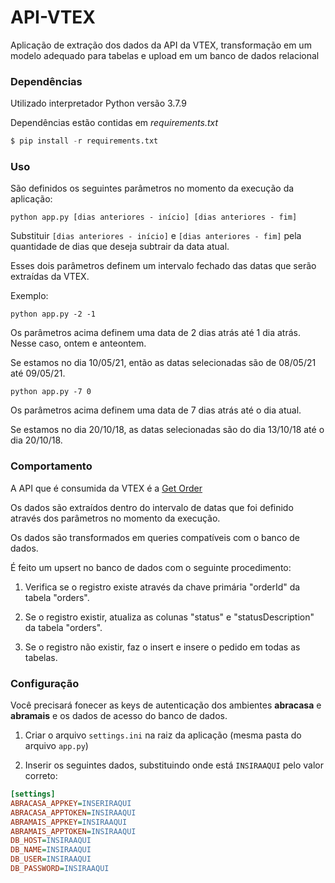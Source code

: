 # API-VTEX
Aplicação de extração dos dados da API da VTEX, transformação em um modelo adequado para tabelas e upload em
um banco de dados relacional

### Dependências

Utilizado interpretador Python versão 3.7.9

Dependências estão contidas em _requirements.txt_

```python
$ pip install -r requirements.txt
```

### Uso

São definidos os seguintes parâmetros no momento da execução da aplicação:

`python app.py [dias anteriores - início] [dias anteriores - fim]`

Substituir `[dias anteriores - início]` e `[dias anteriores - fim]`
pela quantidade de dias que deseja subtrair da data atual.

Esses dois parâmetros definem um intervalo fechado das datas que serão extraídas da VTEX.

Exemplo:

`python app.py -2 -1`

Os parâmetros acima definem uma data de 2 dias atrás até 1 dia atrás. Nesse caso, ontem e anteontem.

Se estamos no dia 10/05/21, então as datas selecionadas são de 08/05/21 até 09/05/21.

`python app.py -7 0`

Os parâmetros acima definem uma data de 7 dias atrás até o dia atual.

Se estamos no dia 20/10/18, as datas selecionadas são do dia 13/10/18 até o dia 20/10/18.

### Comportamento

A API que é consumida da VTEX é a [Get Order](https://developers.vtex.com/vtex-rest-api/reference/orders#getorder)

Os dados são extraídos dentro do intervalo de datas que foi definido através
dos parâmetros no momento da execução.

Os dados são transformados em queries compatíveis com o banco de dados.

É feito um upsert no banco de dados com o seguinte procedimento:

1. Verifica se o registro existe através da chave primária "orderId" da tabela "orders".

1. Se o registro existir, atualiza as colunas "status" e "statusDescription" da tabela "orders".

2. Se o registro não existir, faz o insert e insere o pedido em todas as tabelas.

### Configuração

Você precisará fonecer as keys de autenticação dos ambientes **abracasa** e **abramais** e os dados de acesso do banco de dados.

1. Criar o arquivo `settings.ini` na raiz da aplicação (mesma pasta do arquivo `app.py`)

2. Inserir os seguintes dados, substituindo onde está `INSIRAAQUI` pelo valor correto:

```ini
[settings]
ABRACASA_APPKEY=INSERIRAQUI
ABRACASA_APPTOKEN=INSIRAAQUI
ABRAMAIS_APPKEY=INSIRAAQUI
ABRAMAIS_APPTOKEN=INSIRAAQUI
DB_HOST=INSIRAAQUI
DB_NAME=INSIRAAQUI
DB_USER=INSIRAAQUI
DB_PASSWORD=INSIRAAQUI
```